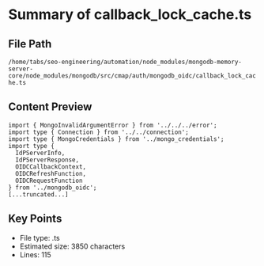 # Summary of callback_lock_cache.ts
  
## File Path
`/home/tabs/seo-engineering/automation/node_modules/mongodb-memory-server-core/node_modules/mongodb/src/cmap/auth/mongodb_oidc/callback_lock_cache.ts`

## Content Preview
```
import { MongoInvalidArgumentError } from '../../../error';
import type { Connection } from '../../connection';
import type { MongoCredentials } from '../mongo_credentials';
import type {
  IdPServerInfo,
  IdPServerResponse,
  OIDCCallbackContext,
  OIDCRefreshFunction,
  OIDCRequestFunction
} from '../mongodb_oidc';
[...truncated...]
```

## Key Points
- File type: .ts
- Estimated size: 3850 characters
- Lines: 115
